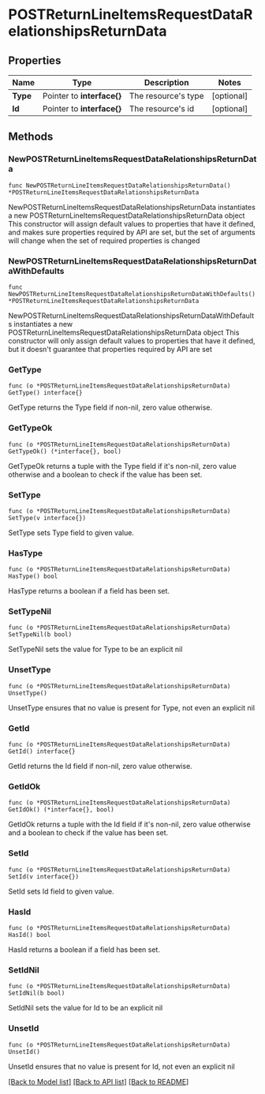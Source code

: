 # POSTReturnLineItemsRequestDataRelationshipsReturnData

## Properties

Name | Type | Description | Notes
------------ | ------------- | ------------- | -------------
**Type** | Pointer to **interface{}** | The resource&#39;s type | [optional] 
**Id** | Pointer to **interface{}** | The resource&#39;s id | [optional] 

## Methods

### NewPOSTReturnLineItemsRequestDataRelationshipsReturnData

`func NewPOSTReturnLineItemsRequestDataRelationshipsReturnData() *POSTReturnLineItemsRequestDataRelationshipsReturnData`

NewPOSTReturnLineItemsRequestDataRelationshipsReturnData instantiates a new POSTReturnLineItemsRequestDataRelationshipsReturnData object
This constructor will assign default values to properties that have it defined,
and makes sure properties required by API are set, but the set of arguments
will change when the set of required properties is changed

### NewPOSTReturnLineItemsRequestDataRelationshipsReturnDataWithDefaults

`func NewPOSTReturnLineItemsRequestDataRelationshipsReturnDataWithDefaults() *POSTReturnLineItemsRequestDataRelationshipsReturnData`

NewPOSTReturnLineItemsRequestDataRelationshipsReturnDataWithDefaults instantiates a new POSTReturnLineItemsRequestDataRelationshipsReturnData object
This constructor will only assign default values to properties that have it defined,
but it doesn't guarantee that properties required by API are set

### GetType

`func (o *POSTReturnLineItemsRequestDataRelationshipsReturnData) GetType() interface{}`

GetType returns the Type field if non-nil, zero value otherwise.

### GetTypeOk

`func (o *POSTReturnLineItemsRequestDataRelationshipsReturnData) GetTypeOk() (*interface{}, bool)`

GetTypeOk returns a tuple with the Type field if it's non-nil, zero value otherwise
and a boolean to check if the value has been set.

### SetType

`func (o *POSTReturnLineItemsRequestDataRelationshipsReturnData) SetType(v interface{})`

SetType sets Type field to given value.

### HasType

`func (o *POSTReturnLineItemsRequestDataRelationshipsReturnData) HasType() bool`

HasType returns a boolean if a field has been set.

### SetTypeNil

`func (o *POSTReturnLineItemsRequestDataRelationshipsReturnData) SetTypeNil(b bool)`

 SetTypeNil sets the value for Type to be an explicit nil

### UnsetType
`func (o *POSTReturnLineItemsRequestDataRelationshipsReturnData) UnsetType()`

UnsetType ensures that no value is present for Type, not even an explicit nil
### GetId

`func (o *POSTReturnLineItemsRequestDataRelationshipsReturnData) GetId() interface{}`

GetId returns the Id field if non-nil, zero value otherwise.

### GetIdOk

`func (o *POSTReturnLineItemsRequestDataRelationshipsReturnData) GetIdOk() (*interface{}, bool)`

GetIdOk returns a tuple with the Id field if it's non-nil, zero value otherwise
and a boolean to check if the value has been set.

### SetId

`func (o *POSTReturnLineItemsRequestDataRelationshipsReturnData) SetId(v interface{})`

SetId sets Id field to given value.

### HasId

`func (o *POSTReturnLineItemsRequestDataRelationshipsReturnData) HasId() bool`

HasId returns a boolean if a field has been set.

### SetIdNil

`func (o *POSTReturnLineItemsRequestDataRelationshipsReturnData) SetIdNil(b bool)`

 SetIdNil sets the value for Id to be an explicit nil

### UnsetId
`func (o *POSTReturnLineItemsRequestDataRelationshipsReturnData) UnsetId()`

UnsetId ensures that no value is present for Id, not even an explicit nil

[[Back to Model list]](../README.md#documentation-for-models) [[Back to API list]](../README.md#documentation-for-api-endpoints) [[Back to README]](../README.md)


